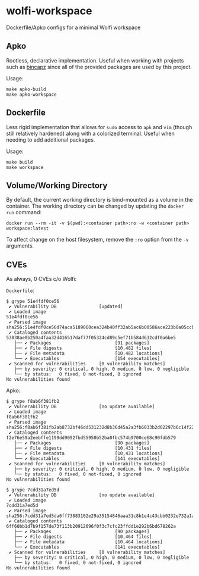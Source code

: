 # wolfi-workspace
Dockerfile/Apko configs for a minimal Wolfi workspace

## Apko

Rootless, declarative implementation. Useful when working with projects such as [bincapz](https://github.com/chainguard-dev/bincapz/) since all of the provided packages are used by this project.

Usage:
```
make apko-build
make apko-workspace
```

## Dockerfile

Less rigid implementation that allows for `sudo` access to `apk` and `vim` (though still relatively hardened) along with a colorized terminal. Useful when needing to add additional packages.

Usage:
```
make build
make workspace
```

## Volume/Working Directory

By default, the current working directory is bind-mounted as a volume in the container. The working directory can be changed by updating the `docker run` command:
```
docker run --rm -it -v $(pwd):<container path>:ro -w <container path> workspace:latest
```

To affect change on the host filesystem, remove the `:ro` option from the `-v` arguments.

## CVEs

As always, 0 CVEs c/o Wolfi:

`Dockerfile`:
```
$ grype 51e4fdf0ce56
 ✔ Vulnerability DB                [updated]
 ✔ Loaded image                                                                                                                                                                                                                                                              51e4fdf0ce56
 ✔ Parsed image                                                                                                                                                                                                   sha256:51e4fdf0ce56d74aca5189060cea324b40ff32ab5ac6b00586ace223b0a05ccb
 ✔ Cataloged contents                                                                                                                                                                                                    53838ae0b250a4faa32d416517daf77f05324cd89c5ef71b584d632cdf0a6be5
   ├── ✔ Packages                        [91 packages]
   ├── ✔ File digests                    [10,482 files]
   ├── ✔ File metadata                   [10,482 locations]
   └── ✔ Executables                     [154 executables]
 ✔ Scanned for vulnerabilities     [0 vulnerability matches]
   ├── by severity: 0 critical, 0 high, 0 medium, 0 low, 0 negligible
   └── by status:   0 fixed, 0 not-fixed, 0 ignored
No vulnerabilities found
```

Apko:
```
$ grype f8ab6f381fb2
 ✔ Vulnerability DB                [no update available]
 ✔ Loaded image                                                                                                                                                                                                                                                              f8ab6f381fb2
 ✔ Parsed image                                                                                                                                                                                                   sha256:f8ab6f381fb2ab8732bf46dd531232d8b36d45a2a3fb6033b2d02297b6c14f22
 ✔ Cataloged contents                                                                                                                                                                                                    f2e76e59a2eebffe1199dd9092fbd55950b52ba0fbc574b9700ce68c90fdb579
   ├── ✔ Packages                        [90 packages]
   ├── ✔ File digests                    [10,431 files]
   ├── ✔ File metadata                   [10,431 locations]
   └── ✔ Executables                     [141 executables]
 ✔ Scanned for vulnerabilities     [0 vulnerability matches]
   ├── by severity: 0 critical, 0 high, 0 medium, 0 low, 0 negligible
   └── by status:   0 fixed, 0 not-fixed, 0 ignored
No vulnerabilities found
```

```
$ grype 7cdd31a7ed5d
 ✔ Vulnerability DB                [no update available]
 ✔ Loaded image                                                                                                                                                                                                                                                              7cdd31a7ed5d
 ✔ Parsed image                                                                                                                                                                                                   sha256:7cdd31a7ed5da6ff73883102e29a35154846aaa31c8b1e4c43cbb0232e732a1a
 ✔ Cataloged contents                                                                                                                                                                                                    6ff60bb1d7b9f157de73f113b20912696f0f3c7cfc23ffdd1e292b6bd678262a
   ├── ✔ Packages                        [90 packages]
   ├── ✔ File digests                    [10,464 files]
   ├── ✔ File metadata                   [10,464 locations]
   └── ✔ Executables                     [141 executables]
 ✔ Scanned for vulnerabilities     [0 vulnerability matches]
   ├── by severity: 0 critical, 0 high, 0 medium, 0 low, 0 negligible
   └── by status:   0 fixed, 0 not-fixed, 0 ignored
No vulnerabilities found
```
